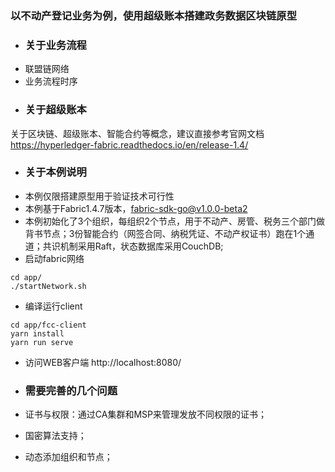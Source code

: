 ### 以不动产登记业务为例，使用超级账本搭建政务数据区块链原型

- ### 关于业务流程
- 联盟链网络
- 业务流程时序
- ### 关于超级账本
关于区块链、超级账本、智能合约等概念，建议直接参考官网文档 https://hyperledger-fabric.readthedocs.io/en/release-1.4/ 

- ### 关于本例说明
- 本例仅限搭建原型用于验证技术可行性
- 本例基于Fabric1.4.7版本，fabric-sdk-go@v1.0.0-beta2
- 本例初始化了3个组织，每组织2个节点，用于不动产、房管、税务三个部门做背书节点；3份智能合约（网签合同、纳税凭证、不动产权证书）跑在1个通道；共识机制采用Raft，状态数据库采用CouchDB;
- 启动fabric网络
```
cd app/
./startNetwork.sh

```
- 编译运行client
```
cd app/fcc-client
yarn install
yarn run serve
```
- 访问WEB客户端
http://localhost:8080/

- ### 需要完善的几个问题
- 证书与权限：通过CA集群和MSP来管理发放不同权限的证书；
- 国密算法支持；
- 动态添加组织和节点；

